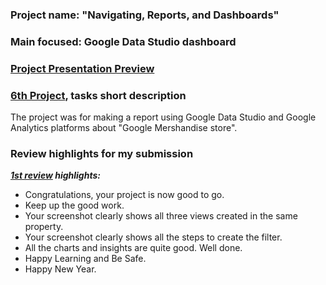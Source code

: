 ### Project name: "Navigating, Reports, and Dashboards"
### Main focused: Google Data Studio dashboard
### [Project Presentation Preview](https://github.com/Mostafa-At-GitHub/MyProjects-At-Udacity/blob/main/Marketing%20Analytics%20Nanodegree/6th%20proj%20-%20Google%20Data%20Studio%20dashboard/6TH%20PROJECT%20Navigating%2C%20Reports%2C%20and%20Dashboards.pdf)
### [6th Project](https://github.com/Mostafa-At-GitHub/MyProjects-At-Udacity/blob/main/Marketing%20Analytics%20Nanodegree/6th%20proj%20-%20Google%20Data%20Studio%20dashboard/6TH%20PROJECT%20Navigating%2C%20Reports%2C%20and%20Dashboards.pdf), tasks short description

 The project was for making a report using Google Data Studio and Google Analytics platforms about "Google Mershandise store".

### Review highlights for my submission

*__[1st review](https://github.com/Mostafa-At-GitHub/MyProjects-At-Udacity/blob/main/Marketing%20Analytics%20Nanodegree/6th%20proj%20-%20Google%20Data%20Studio%20dashboard/Udacity%20Detailed%20Review/1st%20Udacity%20Review%20-%20Meets%20Specifications.pdf) highlights:__*

- Congratulations, your project is now good to go.
- Keep up the good work.
- Your screenshot clearly shows all three views created in the same property.
- Your screenshot clearly shows all the steps to create the filter.
- All the charts and insights are quite good. Well done.
- Happy Learning and Be Safe.
- Happy New Year.
